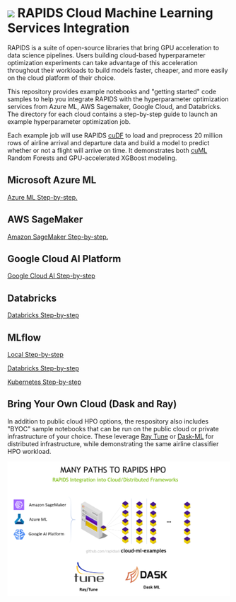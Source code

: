 # <div align="left"><img src="img/rapids_logo.png" width="90px"/>&nbsp;RAPIDS Cloud Machine Learning Services Integration</div>

RAPIDS is a suite of open-source libraries that bring GPU acceleration
to data science pipelines. Users building cloud-based hyperparameter
optimization experiments can take advantage of this acceleration
throughout their workloads to build models faster, cheaper, and more
easily on the cloud platform of their choice.

This repository provides example notebooks and "getting started" code
samples to help you integrate RAPIDS with the hyperparameter
optimization services from Azure ML, AWS Sagemaker, Google
Cloud, and Databricks. The directory for each cloud contains a step-by-step guide to
launch an example hyperparameter optimization job.

Each example job will use RAPIDS
[cuDF](https://github.com/rapidsai/cudf) to load and preprocess 20
million rows of airline arrival and departure data and build a model
to predict whether or not a flight will arrive on time. It
demonstrates both [cuML](https://github.com/rapidsai/cuml) Random
Forests and GPU-accelerated XGBoost modeling.

## Microsoft Azure ML
[Azure ML Step-by-step.](https://github.com/rapidsai/cloud-ml-examples/blob/main/azure/README.md "Azure Deployment Guide")

## AWS SageMaker
[Amazon SageMaker Step-by-step.](https://github.com/rapidsai/cloud-ml-examples/blob/main/aws/README.md "SageMaker Deployment Guide")

## Google Cloud AI Platform
[Google Cloud AI Step-by-step](https://github.com/rapidsai/cloud-ml-examples/blob/main/gcp/README.md "GCP Deployment Guide")

## Databricks
[Databricks Step-by-step](https://github.com/rapidsai/cloud-ml-examples/blob/main/databricks/README.md "Databricks Cloud Deployment Guide")

## MLflow
[Local Step-by-step](https://github.com/rapidsai/cloud-ml-examples/blob/main/mlflow_project/local_environment/README.md "Local MLflow Deployment with RAPIDS")

[Databricks Step-by-step](https://github.com/rapidsai/cloud-ml-examples/blob/main/mlflow_project/local_environment/README-Databricks.md "Databricks MLflow Deployment with RAPIDS")

[Kubernetes Step-by-step](https://github.com/rapidsai/cloud-ml-examples/blob/main/mlflow_project/docker_environment/README.md "Kubernetes MLflow Deployment with RAPIDS")

## Bring Your Own Cloud (Dask and Ray)


In addition to public cloud HPO options, the respository also includes
"BYOC" sample notebooks that can be run on the public cloud or private
infrastructure of your choice. These leverage [Ray Tune](ray) or
[Dask-ML](dask) for distributed infrastructure, while demonstrating
the same airline classifier HPO workload.

![Logo](cloud_service_providers/aws/img/rapids_hpo.png)
